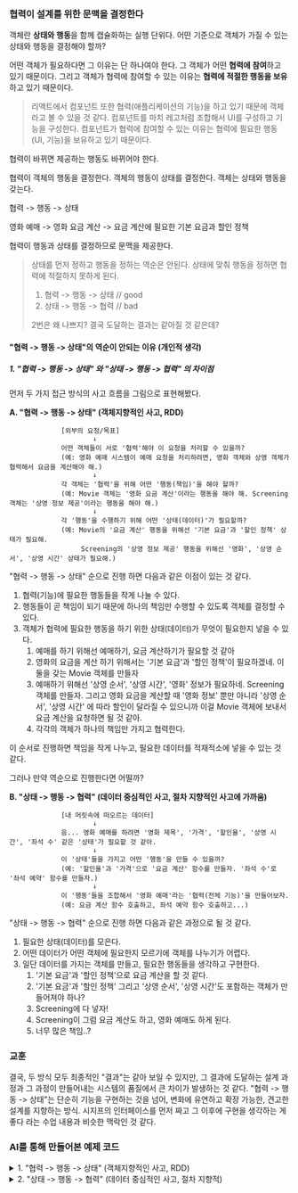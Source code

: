 ### 협력이 설계를 위한 문맥을 결정한다

객체란 **상태와 행동**을 함께 캡슐화하는 실행 단위다.
어떤 기준으로 객체가 가질 수 있는 상태와 행동을 결정해야 할까?

어떤 객체가 필요하다면 그 이유는 단 하나여야 한다. 그 객체가 어떤 **협력에 참여**하고 있기 때문이다.
그리고 객체가 협력에 참여할 수 있는 이유는 **협력에 적절한 행동을 보유**하고 있기 때문이다.

> 리액트에서 컴포넌트 또한 협력(애플리케이션의 기능)을 하고 있기 때문에 객체라고 볼 수 있을 것 같다.
> 컴포넌트를 마치 레고처럼 조합해서 UI를 구성하고 기능을 구성한다.
> 컴포넌트가 협력에 참여할 수 있는 이유는 협력에 필요한 행동(UI, 기능)을 보유하고 있기 때문이다.

협력이 바뀌면 제공하는 행동도 바뀌어야 한다.

협력이 객체의 행동을 결정한다.
객체의 행동이 상태를 결정한다.
객체는 상태와 행동을 갖는다.

협력 -> 행동 -> 상태

영화 예매 -> 영화 요금 계산 -> 요금 계산에 필요한 기본 요금과 할인 정책

협력이 행동과 상태를 결정하므로 문맥을 제공한다.

> 상태를 먼저 정하고 행동을 정하는 역순은 안된다. 상태에 맞춰 행동을 정하면 협력에 적절하지 못하게 된다.
>
> 1. 협력 -> 행동 -> 상태 // good
> 2. 상태 -> 행동 -> 협력 // bad
>
> 2번은 왜 나쁘지? 결국 도달하는 결과는 같아질 것 같은데?

#### "협력 -> 행동 -> 상태"의 역순이 안되는 이유 (개인적 생각)

##### 1. "협력 -> 행동 -> 상태" 와 "상태 -> 행동 -> 협력" 의 차이점

먼저 두 가지 접근 방식의 사고 흐름을 그림으로 표현해봤다.

**A. "협력 -> 행동 -> 상태" (객체지향적인 사고, RDD)**

```
             [외부의 요청/목표]
                     ↓
             어떤 객체들이 서로 '협력'해야 이 요청을 처리할 수 있을까?
             (예: 영화 예매 시스템이 예매 요청을 처리하려면, 영화 객체와 상영 객체가 협력해서 요금을 계산해야 해.)
                     ↓
             각 객체는 '협력'을 위해 어떤 '행동(책임)'을 해야 할까?
             (예: Movie 객체는 '영화 요금 계산'이라는 행동을 해야 해. Screening 객체는 '상영 정보 제공'이라는 행동을 해야 해.)
                     ↓
             각 '행동'을 수행하기 위해 어떤 '상태(데이터)'가 필요할까?
             (예: Movie의 '요금 계산' 행동을 위해선 '기본 요금'과 '할인 정책' 상태가 필요해.
                  Screening의 '상영 정보 제공' 행동을 위해선 '영화', '상영 순서', '상영 시간' 상태가 필요해.)
```

"협력 -> 행동 -> 상태" 순으로 진행 하면 다음과 같은 이점이 있는 것 같다.

1. 협력(기능)에 필요한 행동들을 작게 나눌 수 있다.
2. 행동들이 곧 책임이 되기 때문에 하나의 책임만 수행할 수 있도록 객체를 결정할 수 있다.
3. 객체가 협력에 필요한 행동을 하기 위한 상태(데이터)가 무엇이 필요한지 넣을 수 있다.
   1. 예매를 하기 위해선 예매하기, 요금 계산하기가 필요할 것 같아
   2. 영화의 요금을 계산 하기 위해서는 '기본 요금'과 '할인 정책'이 필요하겠네. 이 둘을 갖는 Movie 객체를 만들자
   3. 예매하기 위해선 '상영 순서', '상영 시간', '영화' 정보가 필요하네. Screening 객체를 만들자. 그리고 영화 요금을 계산할 때 '영화 정보' 뿐만 아니라 '상영 순서', '상영 시간' 에 따라 할인이 달라질 수 있으니까 이걸 Movie 객체에 보내서 요금 계산을 요청하면 될 것 같아.
   4. 각각의 객체가 하나의 책임만 가지고 협력한다.

이 순서로 진행하면 책임을 작게 나누고, 필요한 데이터를 적재적소에 넣을 수 있는 것 같다.

그러나 만약 역순으로 진행한다면 어떨까?

**B. "상태 -> 행동 -> 협력" (데이터 중심적인 사고, 절차 지향적인 사고에 가까움)**

```
             [내 머릿속에 떠오르는 데이터]
                     ↓
             음... 영화 예매를 하려면 '영화 제목', '가격', '할인율', '상영 시간', '좌석 수' 같은 '상태'가 필요할 것 같아.
                     ↓
             이 '상태'들을 가지고 어떤 '행동'을 만들 수 있을까?
             (예: '할인율'과 '가격'으로 '요금 계산' 함수를 만들자. '좌석 수'로 '좌석 예약' 함수를 만들자.)
                     ↓
             이 '행동'들을 조합해서 '영화 예매'라는 '협력(전체 기능)'을 만들어보자.
             (예: 요금 계산 함수 호출하고, 좌석 예약 함수 호출하고...)
```

"상태 -> 행동 -> 협력" 순으로 진행 하면 다음과 같은 과정으로 될 것 같다.

1. 필요한 상태(데이터)를 모은다.
2. 어떤 데이터가 어떤 객체에 필요한지 모르기에 객체를 나누기가 어렵다.
3. 일단 데이터를 가지는 객체를 만들고, 필요한 행동들을 생각하고 구현한다.
   1. '기본 요금'과 '할인 정책'으로 요금 계산을 할 것 같다.
   2. '기본 요금'과 '할인 정책' 그리고 '상영 순서', '상영 시간'도 포함하는 객체가 만들어져야 하나?
   3. Screening에 다 넣자!
   4. Screening이 그럼 요금 계산도 하고, 영화 예매도 하게 된다.
   5. 너무 많은 책임..?

### 교훈

결국, 두 방식 모두 최종적인 "결과"는 같아 보일 수 있지만,
그 결과에 도달하는 설계 과정과 그 과정이 만들어내는 시스템의 품질에서 큰 차이가 발생하는 것 같다.
"협력 -> 행동 -> 상태"는 단순히 기능을 구현하는 것을 넘어, 변화에 유연하고 확장 가능한, 견고한 설계를 지향하는 방식.
시지프의 인터페이스를 먼저 짜고 그 이후에 구현을 생각하는 게 좋다 라는 수업 내용과 비슷한 맥락인 것 같다.

### AI를 통해 만들어본 예제 코드

<details>
<summary> 1. "협력 -> 행동 -> 상태" (객체지향적인 사고, RDD)</summary>

```tsx
// Movie 클래스: 영화의 요금 계산 책임을 가짐
class Movie {
  #fee // private field (ES2022)
  #discountPolicy // private field

  constructor(name, duration, fee, discountPolicy) {
    // this.name = name; // 이름, 상영 시간 등은 필요하면 추가
    // this.duration = duration;
    this.#fee = fee
    this.#discountPolicy = discountPolicy
  }

  // 행동: 요금 계산
  calculateMovieFee(screening) {
    // Screening 객체로부터 필요한 정보를 얻어 할인액을 계산
    const discountAmount =
      this.#discountPolicy.calculateDiscountAmount(screening)
    return this.#fee - discountAmount
  }

  // Movie 객체 자체가 필요한 상태 (외부 노출용)
  getFee() {
    return this.#fee
  }
}

// DiscountPolicy 인터페이스 (JavaScript에서는 클래스 또는 함수로 구현)
class AmountDiscountPolicy {
  #amount
  // ... 기타 할인 조건들

  constructor(amount) {
    this.#amount = amount
  }

  calculateDiscountAmount(screening) {
    // 예시: 특정 상영 순서일 때만 할인 적용
    if (screening.isSequence(1)) {
      return this.#amount
    }
    return 0
  }
}

// Screening 클래스: 특정 상영 정보를 가짐
class Screening {
  #movie // private field: Movie 객체와 협력
  #sequence // private field
  #whenScreened // private field

  constructor(movie, sequence, whenScreened) {
    this.#movie = movie
    this.#sequence = sequence
    this.#whenScreened = whenScreened
  }

  // 행동: 상영 시작 시간 제공
  getStartTime() {
    return this.#whenScreened
  }

  // 행동: 특정 순서인지 확인
  isSequence(sequence) {
    return this.#sequence === sequence
  }

  // 행동: 영화 요금 정보 요청 (movie 객체에게 위임)
  getMovieFee() {
    return this.#movie.getFee()
  }

  // 협력: 외부에서 Screening 객체를 통해 영화 요금 계산을 요청
  calculateFee() {
    // Movie 객체에게 'calculateMovieFee' 행동을 요청하며 자신(Screening)을 전달
    return this.#movie.calculateMovieFee(this)
  }
}

// --- 사용 예시 (협력 시작점) ---
const baseMovieFee = 10000
const discount = new AmountDiscountPolicy(2000) // 2000원 할인
const inceptionMovie = new Movie("인셉션", "150분", baseMovieFee, discount)

const screening1 = new Screening(
  inceptionMovie,
  1,
  new Date("2025-07-22T10:00:00"),
) // 1회차
const screening2 = new Screening(
  inceptionMovie,
  2,
  new Date("2025-07-22T13:00:00"),
) // 2회차

console.log(
  "[협력 -> 행동 -> 상태] 1회차 영화 요금:",
  screening1.calculateFee(),
  "원",
) // Screening이 Movie에게 요금 계산을 요청
console.log(
  "[협력 -> 행동 -> 상태] 2회차 영화 요금:",
  screening2.calculateFee(),
  "원",
)
```

</details>

<details>
<summary> 2. "상태 -> 행동 -> 협력" (데이터 중심적인 사고, 절차 지향적)</summary>

```tsx
// 1. 필요한 모든 상태(데이터)를 하나의 클래스에 담는다.
class MovieScreening {
  #title
  #basePrice
  #discountRate // 할인율
  #sequence // 상영 순서
  #screeningTime // 상영 시간
  #availableSeats

  constructor(
    title,
    basePrice,
    discountRate,
    sequence,
    screeningTime,
    availableSeats,
  ) {
    this.#title = title
    this.#basePrice = basePrice
    this.#discountRate = discountRate
    this.#sequence = sequence
    this.#screeningTime = screeningTime
    this.#availableSeats = availableSeats
  }

  // 2. 이 상태들을 가지고 어떤 행동(메서드)을 만들 수 있을까?
  // 행동: 요금 계산 (내부 상태에 직접 접근)
  calculateFinalFee() {
    let finalPrice = this.#basePrice
    if (this.#sequence === 1) {
      // 1회차 추가 할인
      finalPrice = this.#basePrice * (1 - this.#discountRate - 0.05)
    } else {
      finalPrice = this.#basePrice * (1 - this.#discountRate)
    }
    return finalPrice
  }

  // 행동: 좌석 예약 (내부 상태 변경)
  bookSeats(numToBook) {
    if (this.#availableSeats < numToBook) {
      console.log("좌석이 부족합니다.")
      return false // 예약 실패
    }
    this.#availableSeats -= numToBook
    return true // 예약 성공
  }

  // 상태를 반환하는 Getter (필요시)
  getAvailableSeats() {
    return this.#availableSeats
  }
  getTitle() {
    return this.#title
  }
  getScreeningTime() {
    return this.#screeningTime
  }
}

// --- 사용 예시 (협력 시작점) ---
// 3. 행동들을 조합해서 '영화 예매'라는 협력(전체 기능)을 만들어보자.
const myMovieScreening = new MovieScreening(
  "스파이더맨",
  13000,
  0.1, // 10% 기본 할인
  1, // 1회차
  new Date("2025-07-22T20:00:00"),
  40,
)

console.log(
  `[상태 -> 행동 -> 협력] 초기 남은 좌석: ${myMovieScreening.getAvailableSeats()}`,
)

// 영화 예매라는 협력
const fee = myMovieScreening.calculateFinalFee() // 요금 계산 행동
const isBooked = myMovieScreening.bookSeats(1) // 좌석 예약 행동

if (isBooked) {
  console.log(
    `[상태 -> 행동 -> 협력] 영화 ${myMovieScreening.getTitle()} ${myMovieScreening
      .getScreeningTime()
      .toLocaleString()} 1석 예매 완료.`,
  )
  console.log(
    `최종 요금: ${fee}원, 남은 좌석: ${myMovieScreening.getAvailableSeats()}`,
  )
}
```

</details>
